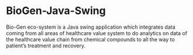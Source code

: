 # BioGen-Java-Swing
Bio-Gen eco-system is a Java swing application which integrates data coming from all areas of healthcare value system to do analytics on data of the healthcare value chain from chemical compounds to all the way to patient’s treatment and recovery.
